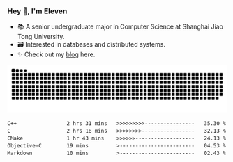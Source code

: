 ### Hey 👋, I'm Eleven

- 📚 A senior undergraduate major in Computer Science at Shanghai Jiao Tong University.
- 🗃️ Interested in databases and distributed systems.
- ✨ Check out my [blog](https://blog.eleven.wiki) here.

![github contribution grid snake animation](https://raw.githubusercontent.com/El-even-11/El-even-11/output/github-contribution-grid-snake.svg)

<!--START_SECTION:waka-->

```txt
C++                2 hrs 31 mins   >>>>>>>>>----------------   35.30 %
C                  2 hrs 18 mins   >>>>>>>>-----------------   32.13 %
CMake              1 hr 43 mins    >>>>>>-------------------   24.13 %
Objective-C        19 mins         >------------------------   04.53 %
Markdown           10 mins         >------------------------   02.43 %
```

<!--END_SECTION:waka-->
